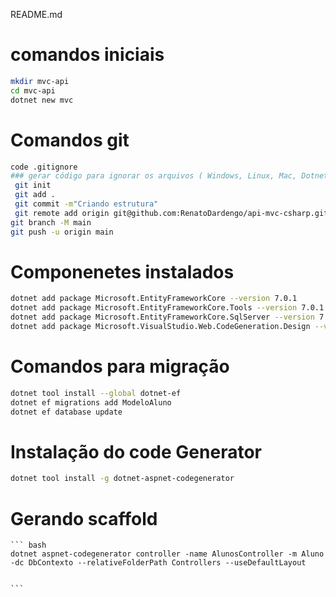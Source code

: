 README.md

# comandos iniciais
``` bash
mkdir mvc-api
cd mvc-api
dotnet new mvc
```
# Comandos git
``` bash
code .gitignore
### gerar código para ignorar os arquivos ( Windows, Linux, Mac, DotnetCore, VisualStudioCode) em https://www.toptal.com/developers/gitignore/
 git init
 git add .
 git commit -m"Criando estrutura"
 git remote add origin git@github.com:RenatoDardengo/api-mvc-csharp.git
git branch -M main
git push -u origin main
 ```

 # Componenetes instalados
 ``` bash
 dotnet add package Microsoft.EntityFrameworkCore --version 7.0.1
 dotnet add package Microsoft.EntityFrameworkCore.Tools --version 7.0.1
 dotnet add package Microsoft.EntityFrameworkCore.SqlServer --version 7.0.1
 dotnet add package Microsoft.VisualStudio.Web.CodeGeneration.Design --version 7.0.1
 ```

 # Comandos para migração
  ``` bash
  dotnet tool install --global dotnet-ef
  dotnet ef migrations add ModeloAluno
  dotnet ef database update
  ```
  # Instalação do code Generator
   ``` bash
   dotnet tool install -g dotnet-aspnet-codegenerator
   ```

   # Gerando scaffold
    ``` bash
    dotnet aspnet-codegenerator controller -name AlunosController -m Aluno -dc DbContexto --relativeFolderPath Controllers --useDefaultLayout


    ```




